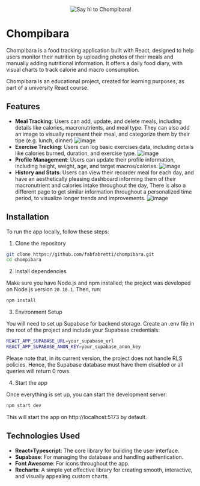 <p align="center">
  <img src="https://github.com/user-attachments/assets/b02f486e-0031-4375-90a4-8f1a7bbbd150" alt="Say hi to Chompibara!"/>
</p>

# Chompibara

Chompibara is a food tracking application built with React, designed to help users monitor their nutrition by uploading photos of their meals and manually adding nutritional information. It offers a daily food diary, with visual charts to track calorie and macro consumption.

Chompibara is an educational project, created for learning purposes, as part of a university React course.

## Features

- **Meal Tracking**: Users can add, update, and delete meals, including details like calories, macronutrients, and meal type. They can also add an image to visually represent their meal, and categorize them by their tipe (e.g. lunch, dinner)
![image](https://github.com/user-attachments/assets/e0cdd0fc-149a-4e21-96d2-f6abf96a2077)
- **Exercise Tracking**: Users can log basic exercises data, including details like calories burned, duration, and exercise type.
  ![image](https://github.com/user-attachments/assets/89952f32-cc62-4275-a800-8fc76840d1a1)
- **Profile Management**: Users can update their profile information, including height, weight, age, and target macros/calories.
  ![image](https://github.com/user-attachments/assets/81c5b9f5-4f30-4e78-8a9d-c3ef1182cb91)
- **History and Stats**: Users can view their recorder meal for each day, and have an aesthetically pleasing dashboard informing them of their macronutrient and calories intake throughout the day, There is also a different page to get similar information throughout a personalized time period, to visualize longer trends and improvements.
  ![image](https://github.com/user-attachments/assets/274e6d6d-4fb4-40ed-9ba8-e11fd79e6eb2)

## Installation

To run the app locally, follow these steps:

1. Clone the repository

```bash
git clone https://github.com/fabfabretti/chompibara.git
cd chompibara
```

2. Install dependencies

Make sure you have Node.js and npm installed; the project was developed on Node.js version `20.18.1`. Then, run:

```bash
npm install
```

3. Environment Setup

You will need to set up Supabase for backend storage. Create an .env file in the root of the project and include your Supabase credentials:

```bash
REACT_APP_SUPABASE_URL=your_supabase_url
REACT_APP_SUPABASE_ANON_KEY=your_supabase_anon_key
```

Please note that, in its current version, the project does not handle RLS policies. Hence, the Supabase database must have them disabled or all queries will return 0 rows.

4. Start the app

Once everything is set up, you can start the development server:

```bash
npm start dev
```

This will start the app on http://localhost:5173 by default.

## Technologies Used

- **React+Typescript**: The core library for building the user interface.
- **Supabase**: For managing the database and handling authentication.
- **Font Awesome**: For icons throughout the app.
- **Recharts**: A simple yet effective library for creating smooth, interactive, and visually appealing custom charts.

